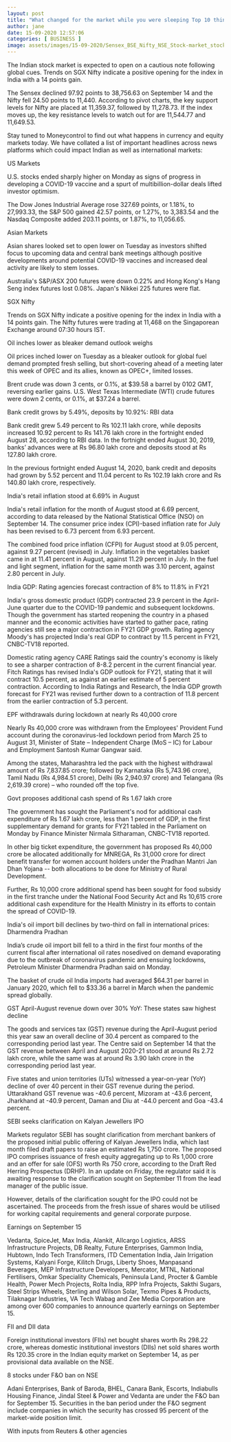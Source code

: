 ```yaml
---
layout: post
title: "What changed for the market while you were sleeping Top 10 things to know"
author: jane 
date: 15-09-2020 12:57:06 
categories: [ BUSINESS ] 
image: assets/images/15-09-2020/Sensex_BSE_Nifty_NSE_Stock-market_stocks_1280x720-10-770x433.png
---
```

The Indian stock market is expected to open on a cautious note following global cues. Trends on SGX Nifty indicate a positive opening for the index in India with a 14 points gain.

The Sensex declined 97.92 points to 38,756.63 on September 14 and the Nifty fell 24.50 points to 11,440. According to pivot charts, the key support levels for Nifty are placed at 11,359.37, followed by 11,278.73. If the index moves up, the key resistance levels to watch out for are 11,544.77 and 11,649.53.

Stay tuned to Moneycontrol to find out what happens in currency and equity markets today. We have collated a list of important headlines across news platforms which could impact Indian as well as international markets:

US Markets

U.S. stocks ended sharply higher on Monday as signs of progress in developing a COVID-19 vaccine and a spurt of multibillion-dollar deals lifted investor optimism.

The Dow Jones Industrial Average rose 327.69 points, or 1.18%, to 27,993.33, the S&P 500 gained 42.57 points, or 1.27%, to 3,383.54 and the Nasdaq Composite added 203.11 points, or 1.87%, to 11,056.65.

Asian Markets

Asian shares looked set to open lower on Tuesday as investors shifted focus to upcoming data and central bank meetings although positive developments around potential COVID-19 vaccines and increased deal activity are likely to stem losses.

Australia's S&P/ASX 200 futures were down 0.22% and Hong Kong's Hang Seng index futures lost 0.08%. Japan's Nikkei 225 futures were flat.

SGX Nifty

Trends on SGX Nifty indicate a positive opening for the index in India with a 14 points gain. The Nifty futures were trading at 11,468 on the Singaporean Exchange around 07:30 hours IST.

Oil inches lower as bleaker demand outlook weighs

Oil prices inched lower on Tuesday as a bleaker outlook for global fuel demand prompted fresh selling, but short-covering ahead of a meeting later this week of OPEC and its allies, known as OPEC+, limited losses.

Brent crude was down 3 cents, or 0.1%, at $39.58 a barrel by 0102 GMT, reversing earlier gains. U.S. West Texas Intermediate (WTI) crude futures were down 2 cents, or 0.1%, at $37.24 a barrel.

Bank credit grows by 5.49%, deposits by 10.92%: RBI data

Bank credit grew 5.49 percent to Rs 102.11 lakh crore, while deposits increased 10.92 percent to Rs 141.76 lakh crore in the fortnight ended August 28, according to RBI data. In the fortnight ended August 30, 2019, banks’ advances were at Rs 96.80 lakh crore and deposits stood at Rs 127.80 lakh crore.

In the previous fortnight ended August 14, 2020, bank credit and deposits had grown by 5.52 percent and 11.04 percent to Rs 102.19 lakh crore and Rs 140.80 lakh crore, respectively.

India's retail inflation stood at 6.69% in August

India's retail inflation for the month of August stood at 6.69 percent, according to data released by the National Statistical Office (NSO) on September 14. The consumer price index (CPI)-based inflation rate for July has been revised to 6.73 percent from 6.93 percent.

The combined food price inflation (CFPI) for August stood at 9.05 percent, against 9.27 percent (revised) in July. Inflation in the vegetables basket came in at 11.41 percent in August, against 11.29 percent in July. In the fuel and light segment, inflation for the same month was 3.10 percent, against 2.80 percent in July.

India GDP: Rating agencies forecast contraction of 8% to 11.8% in FY21

India's gross domestic product (GDP) contracted 23.9 percent in the April-June quarter due to the COVID-19 pandemic and subsequent lockdowns. Though the government has started reopening the country in a phased manner and the economic activities have started to gather pace, rating agencies still see a major contraction in FY21 GDP growth. Rating agency Moody's has projected India's real GDP to contract by 11.5 percent in FY21, CNBC-TV18 reported.

Domestic rating agency CARE Ratings said the country's economy is likely to see a sharper contraction of 8-8.2 percent in the current financial year. Fitch Ratings has revised India's GDP outlook for FY21, stating that it will contract 10.5 percent, as against an earlier estimate of 5 percent contraction. According to India Ratings and Research, the India GDP growth forecast for FY21 was revised further down to a contraction of 11.8 percent from the earlier contraction of 5.3 percent.

EPF withdrawals during lockdown at nearly Rs 40,000 crore

Nearly Rs 40,000 crore was withdrawn from the Employees' Provident Fund account during the coronavirus-led lockdown period from March 25 to August 31, Minister of State – Independent Charge (MoS – IC) for Labour and Employment Santosh Kumar Gangwar said.

Among the states, Maharashtra led the pack with the highest withdrawal amount of Rs 7,837.85 crore; followed by Karnataka (Rs 5,743.96 crore), Tamil Nadu (Rs 4,984.51 crore), Delhi (Rs 2,940.97 crore) and Telangana (Rs 2,619.39 crore) – who rounded off the top five.

Govt proposes additional cash spend of Rs 1.67 lakh crore

The government has sought the Parliament's nod for additional cash expenditure of Rs 1.67 lakh crore, less than 1 percent of GDP, in the first supplementary demand for grants for FY21 tabled in the Parliament on Monday by Finance Minister Nirmala Sitharaman, CNBC-TV18 reported.

In other big ticket expenditure, the government has proposed Rs 40,000 crore be allocated additionally for MNREGA, Rs 31,000 crore for direct benefit transfer for women account holders under the Pradhan Mantri Jan Dhan Yojana -- both allocations to be done for Ministry of Rural Development.

Further, Rs 10,000 crore additional spend has been sought for food subsidy in the first tranche under the National Food Security Act and Rs 10,615 crore additional cash expenditure for the Health Ministry in its efforts to contain the spread of COVID-19.

India's oil import bill declines by two-third on fall in international prices: Dharmendra Pradhan

India’s crude oil import bill fell to a third in the first four months of the current fiscal after international oil rates nosedived on demand evaporating due to the outbreak of coronavirus pandemic and ensuing lockdowns, Petroleum Minister Dharmendra Pradhan said on Monday.

The basket of crude oil India imports had averaged $64.31 per barrel in January 2020, which fell to $33.36 a barrel in March when the pandemic spread globally.

GST April-August revenue down over 30% YoY: These states saw highest decline

The goods and services tax (GST) revenue during the April-August period this year saw an overall decline of 30.4 percent as compared to the corresponding period last year. The Centre said on September 14 that the GST revenue between April and August 2020-21 stood at around Rs 2.72 lakh crore, while the same was at around Rs 3.90 lakh crore in the corresponding period last year.

Five states and union territories (UTs) witnessed a year-on-year (YoY) decline of over 40 percent in their GST revenue during the period. Uttarakhand GST revenue was -40.6 percent, Mizoram at -43.6 percent, Jharkhand at -40.9 percent, Daman and Diu at -44.0 percent and Goa -43.4 percent.

SEBI seeks clarification on Kalyan Jewellers IPO

Markets regulator SEBI has sought clarification from merchant bankers of the proposed initial public offering of Kalyan Jewellers India, which last month filed draft papers to raise an estimated Rs 1,750 crore. The proposed IPO comprises issuance of fresh equity aggregating up to Rs 1,000 crore and an offer for sale (OFS) worth Rs 750 crore, according to the Draft Red Herring Prospectus (DRHP). In an update on Friday, the regulator said it is awaiting response to the clarification sought on September 11 from the lead manager of the public issue.

However, details of the clarification sought for the IPO could not be ascertained. The proceeds from the fresh issue of shares would be utilised for working capital requirements and general corporate purpose.

Earnings on September 15

Vedanta, SpiceJet, Max India, Alankit, Allcargo Logistics, ARSS Infrastructure Projects, DB Realty, Future Enterprises, Gammon India, Hubtown, Indo Tech Transformers, ITD Cementation India, Jain Irrigation Systems, Kalyani Forge, Kilitch Drugs, Liberty Shoes, Manpasand Beverages, MEP Infrastructure Developers, Mercator, MTNL, National Fertilisers, Omkar Speciality Chemicals, Peninsula Land, Procter & Gamble Health, Power Mech Projects, Rolta India, RPP Infra Projects, Sakthi Sugars, Steel Strips Wheels, Sterling and Wilson Solar, Texmo Pipes & Products, Tilaknagar Industries, VA Tech Wabag and Zee Media Corporation are among over 600 companies to announce quarterly earnings on September 15.

FII and DII data

Foreign institutional investors (FIIs) net bought shares worth Rs 298.22 crore, whereas domestic institutional investors (DIIs) net sold shares worth Rs 120.35 crore in the Indian equity market on September 14, as per provisional data available on the NSE.

8 stocks under F&O ban on NSE

Adani Enterprises, Bank of Baroda, BHEL, Canara Bank, Escorts, Indiabulls Housing Finance, Jindal Steel & Power and Vedanta are under the F&O ban for September 15. Securities in the ban period under the F&O segment include companies in which the security has crossed 95 percent of the market-wide position limit.

With inputs from Reuters & other agencies